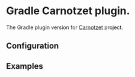 # Gradle Carnotzet plugin.


The Gradle plugin version for [Carnotzet](https://github.com/swissquote/carnotzet) project.

## Configuration


## Examples

##

